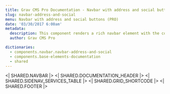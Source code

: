 ```yaml
---
title: Grav CMS Pro Documentation - Navbar with address and social buttons
slug: navbar-address-and-social
menu: Navbar with address and social buttons (PRO)
date: '03/30/2017 6:00am'
metadata:
  description: This component renders a rich navbar element with the company address ans social buttons on the too of the navbar
  author: Grav CMS Pro

dictionaries:
  - components.navbar.navbar-address-and-social
  - components.base-elements-documentation
  - shared
---
```


<| SHARED.NAVBAR |>
<| SHARED.DOCUMENTATION_HEADER |>
<| SHARED.SIDENAV_SERVICES_TABLE |>
<| SHARED.GRID_SHORTCODE |>
<| SHARED.FOOTER |>

